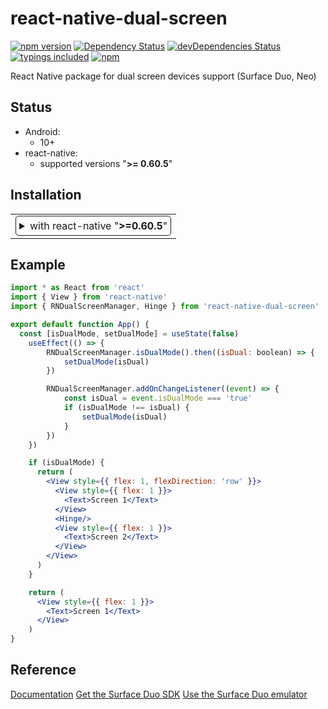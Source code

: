 # react-native-dual-screen
[![npm version](https://badge.fury.io/js/react-native-dual-screen.svg)](https://badge.fury.io/js/react-native-dual-screen)
[![Dependency Status](https://david-dm.org/com.microsoft/react-native-dual-screen.svg)](https://david-dm.org/com.microsoft/react-native-dual-screen)
[![devDependencies Status](https://david-dm.org/com.microsoft/react-native-dual-screen/dev-status.svg)](https://david-dm.org/com.microsoft/react-native-dual-screen?type=dev)
[![typings included](https://img.shields.io/badge/typings-included-brightgreen.svg?t=1495378566925)](package.json)
[![npm](https://img.shields.io/npm/l/express.svg)](https://www.npmjs.com/package/react-native-dual-screen)

React Native package for dual screen devices support (Surface Duo, Neo)

## Status

- Android:
  - 10+
- react-native:
  - supported versions "<strong>&gt;= 0.60.5</strong>"

## Installation

<table>
<td>
<details style="border: 1px solid; border-radius: 5px; padding: 5px">
  <summary>with react-native "<strong>&gt;=0.60.5</strong>"</summary>

### 0. Setup Swift and Kotlin

- Modify `android/build.gradle`:

  ```diff
  buildscript {
    ext {
      ...
  +   kotlinVersion = "1.3.50"
    }
  ...

    dependencies {
  +   classpath("org.jetbrains.kotlin:kotlin-gradle-plugin:${kotlinVersion}")
      ...
  ```

### 1. Install latest version from npm

`$ yarn add react-native-dual-screen`

### 2. Modify android:configChanges of your activity

`android:configChanges="keyboard|keyboardHidden|orientation|screenSize|smallestScreenSize|screenLayout"`

</details>
</td>
</table>

## Example

```jsx
import * as React from 'react'
import { View } from 'react-native'
import { RNDualScreenManager, Hinge } from 'react-native-dual-screen'

export default function App() {
  const [isDualMode, setDualMode] = useState(false)
    useEffect(() => {
        RNDualScreenManager.isDualMode().then((isDual: boolean) => {
            setDualMode(isDual)
        })

        RNDualScreenManager.addOnChangeListener((event) => {
            const isDual = event.isDualMode === 'true'
            if (isDualMode !== isDual) {
                setDualMode(isDual)
            }
        })
    })

    if (isDualMode) {
      return (
        <View style={{ flex: 1, flexDirection: 'row' }}>
          <View style={{ flex: 1 }}>
            <Text>Screen 1</Text>
          </View>
          <Hinge/>
          <View style={{ flex: 1 }}>
            <Text>Screen 2</Text>
          </View>
        </View>
      )
    }

    return (
      <View style={{ flex: 1 }}>
        <Text>Screen 1</Text>
      </View>  
    )
}

```

## Reference

[Documentation](https://aka.ms/dualscreendocs)
[Get the Surface Duo SDK](https://docs.microsoft.com/en-us/dual-screen/android/get-duo-sdk?tabs=java)
[Use the Surface Duo emulator](https://docs.microsoft.com/en-us/dual-screen/android/use-emulator?tabs=windows)